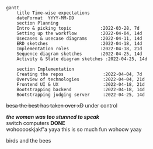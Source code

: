 ```mermaid
gantt
    title Time-wise expectations
    dateFormat  YYYY-MM-DD
    section Planning
    Intro & picking topic           :2022-03-28, 7d
    Setting up the workflow         :2022-04-04, 14d 
    Usecases & usecase diagrams     :2022-04-11, 14d 
    ERD sketches                    :2022-04-18, 14d
    Implementation roles            :2022-04-18, 21d
    Sequence diagram sketches       :2022-04-25, 14d
    Activity & State diagram sketches :2022-04-25, 14d

    section Implementation
    Creating the repos               :2022-04-04, 7d
    Overview of technologies         :2022-04-04, 21d
    Frontend UI & UX                 :2022-04-18, 21d
    Bootstrapping backend            :2022-04-18, 14d 
    Bootstrapping judging server     :2022-04-25, 14d
```

~~besa the best has taken over xD~~
under control

***the woman was too stunned to speak***   
switch computers **DONE**
<br>
wohooooskjakf'a
yaya this is so much fun 
wohoow yaay

birds and the bees
